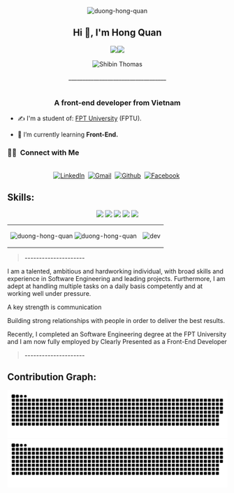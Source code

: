 
<p align="center"> <img src=https://avatars.githubusercontent.com/u/108501806?v=4" alt="duong-hong-quan" width="300px"/> 

 <h2 align="center">Hi 👋, I'm Hong Quan</h2>
 <p align="center">
 <a href="https://www.github.com/duong-hong-quan" target="_blank" rel="noreferrer"><img
src="https://visitor-counter-badge.vercel.app/api/duong-hong-quan" <a href="https://www.github.com/duong-hong-quan" target="_blank" rel="noreferrer"><img
src="https://img.shields.io/github/followers/duong-hong-quan?logo=github&style=for-the-badge&color=0891b2&labelColor=1c1917"   /></a>
<p align="center"> <img src="https://komarev.com/ghpvc/?username=duong-hong-quan&label=Profile%20views&color=blueviolet&style=flat" alt="Shibin Thomas" /> </p>

 </p>
 <p align="center">___________________________________</p>
<h1 align="center"></h1>
</p>

<h3 align="center">A front-end developer from Vietnam </h3>



- ✍ I'm a student of: [FPT University](https://hcmuni.fpt.edu.vn/) (FPTU).

- 🌱 I’m currently learning **Front-End.**


<h3> 🤝🏻 &nbsp;Connect with Me </h3> 

<p align="center">
<br>
<a href="https://www.linkedin.com/in/d%C6%B0%C6%A1ng-h%E1%BB%93ng-qu%C3%A2n-72953522a/"><img src="https://img.shields.io/badge/linkedin-%230077B5.svg?&style=for-the-badge&logo=linkedin&logoColor=white" alt="LinkedIn" /></a>&nbsp;
<a href="mailto:hongquan.contact@gmail.com?subject=Hola%20Jiji"><img src="https://img.shields.io/badge/gmail-%23D14836.svg?&style=for-the-badge&logo=gmail&logoColor=white" alt="Gmail"/></a>&nbsp;
<a href="https://github.com/duong-hong-quan"><img src="https://img.shields.io/badge/GitHub-100000?style=for-the-badge&logo=github&logoColor=white" alt="Github"/></a>&nbsp;
<a href="https://www.facebook.com/duonghongquan.contact/"><img src="https://img.shields.io/badge/Facebook-1877F2?style=for-the-badge&logo=facebook&logoColor=white" alt="Facebook"/></a>&nbsp;
</p>

## Skills:
<p align="center">
 
  <img src="https://img.icons8.com/color/48/000000/mysql-logo.png"/>
  <img src="https://img.icons8.com/color/48/000000/git.png"/>
  <img src="https://img.icons8.com/color/48/000000/github-2.png"/>
  <img src="https://img.icons8.com/color/48/000000/visual-studio-code-2019.png"/>
  <img src="https://img.icons8.com/color/48/000000/visual-studio-2019.png"/>
</p>

<table style="width:100%;">
  <tr>
    <td>
      <img src="https://github-readme-stats.vercel.app/api/top-langs/?username=duong-hong-quan&layout=compact" alt="duong-hong-quan" width="100%"/>
      <img src="https://github-readme-stats.vercel.app/api?username=duong-hong-quan&theme=dark&show_icons=true" alt="duong-hong-quan" width="100%"/>
    </td>
    <td>
      <p align="center"> 
        <img src="https://cdn.dribbble.com/users/1059583/screenshots/4171367/coding-freak.gif" alt="dev" width="100%"/>
      </p>
    </td>
  </tr>
</table>

> **---------------------**

I am a talented, ambitious and hardworking individual, with broad skills and experience in Software Engineering and leading projects. Furthermore, I am adept at handling multiple tasks on a daily basis competently and at working well under pressure.

A key strength is communication

Building strong relationships with people in order to deliver the best results.

Recently, I completed an Software Engineering degree at the FPT University and I am now fully employed by Clearly Presented as a Front-End Developer
> **---------------------**


## Contribution Graph:
![github contribution grid snake animation](https://raw.githubusercontent.com/itsmeshibintmz/itsmeshibintmz/8c4c442a1c6a6c7b963e5d473e5aec52c42b5ea3/github-contribution-grid-snake-sissa.svg#gh-dark-mode-only)
![github contribution grid snake animation](https://raw.githubusercontent.com/itsmeshibintmz/itsmeshibintmz/8c4c442a1c6a6c7b963e5d473e5aec52c42b5ea3/github-contribution-grid-snake-sissa-white.svg#gh-light-mode-only)



